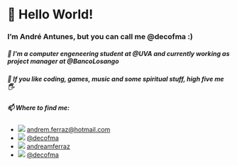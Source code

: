# 👋 Hello World! 
### I’m André Antunes, but you can call me @decofma :)

##### 🌱 I'm a computer engeneering student at @UVA and currently working as project manager at @BancoLosango
##### 👀 If you like coding, games, music and some spiritual stuff, high five me 🖐️
##### 📫 Where to find me:
- [![](https://github.com/decofma/readme-images/blob/main/o-email.png?raw=true)](mailto:andrem.ferraz@hotmail.com) [andrem.ferraz@hotmail.com](mailto:andrem.ferraz@hotmail.com)
- [![](https://github.com/decofma/readme-images/blob/main/instagram.png?raw=true)](https://www.instagram.com/decofma/) [@decofma](https://www.instagram.com/decofma/)
- [![](https://github.com/decofma/readme-images/blob/main/linkedin.png?raw=true)](https://www.linkedin.com/in/andreamferraz/) [andreamferraz](https://www.linkedin.com/in/andreamferraz/)
- [![](https://github.com/decofma/readme-images/blob/main/twitter.png?raw=true)](https://twitter.com/decofma) [@decofma](https://twitter.com/decofma)
